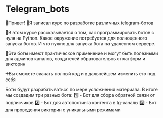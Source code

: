 # Telegram_bots
💬Привет! 
🚀Я записал курс по разработке различных telegram-ботов

👋В этом курсе рассказывается о том, как  программировать ботов с нуля на Python. Какое окружение потребуется для полноценного запуска ботов. И что нужно для запуска бота на удаленном сервере. 

🤩Эти боты имеют практическое применение и могут быть полезными для админов каналов, создателей образовательных платформ и викторин

➕Вы сможете скачать полный код и в дальнейшем изменить его под себя

Боты будут разрабатываться по мере усложнения материала. В итоге мы создадим три разных бота: 
1️⃣ -  Бот для сбора обратной связи от подписчиков
2️⃣ - Бот для автопостинга контента в tg-каналы 
3️⃣ - Бот для проведения викторин с уникальными режимами
